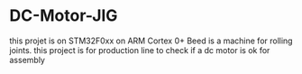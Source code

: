 # DC-Motor-JIG
this projet is on STM32F0xx on ARM Cortex 0+
Beed is a machine for rolling joints. this project is for production line to check if a dc motor is ok for assembly
